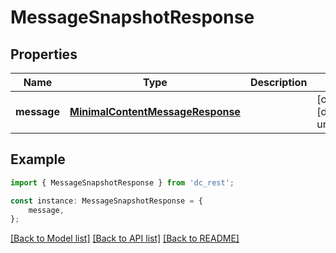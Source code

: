 # MessageSnapshotResponse


## Properties

Name | Type | Description | Notes
------------ | ------------- | ------------- | -------------
**message** | [**MinimalContentMessageResponse**](MinimalContentMessageResponse.md) |  | [optional] [default to undefined]

## Example

```typescript
import { MessageSnapshotResponse } from 'dc_rest';

const instance: MessageSnapshotResponse = {
    message,
};
```

[[Back to Model list]](../README.md#documentation-for-models) [[Back to API list]](../README.md#documentation-for-api-endpoints) [[Back to README]](../README.md)
